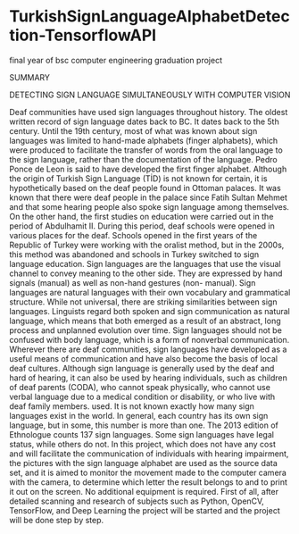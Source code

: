 # TurkishSignLanguageAlphabetDetection-TensorflowAPI
final year of bsc computer engineering graduation project

SUMMARY

DETECTING SIGN LANGUAGE SIMULTANEOUSLY WITH COMPUTER VISION

Deaf communities have used sign languages throughout history. The oldest written record of sign language dates back to BC. It dates back to the 5th century. Until the 19th century, most of what was known about sign languages was limited to hand-made alphabets (finger alphabets), which were produced to facilitate the transfer of words from the oral language to the sign language, rather than the documentation of the language. Pedro Ponce de Leon is said to have developed the first finger alphabet. Although the origin of Turkish Sign Language (TİD) is not known for certain, it is hypothetically based on the deaf people found in Ottoman palaces. It was known that there were deaf people in the palace since Fatih Sultan Mehmet and that some hearing people also spoke sign language among themselves. On the other hand, the first studies on education were carried out in the period of Abdulhamit II. During this period, deaf schools were opened in various places for the deaf. Schools opened in the first years of the Republic of Turkey were working with the oralist method, but in the 2000s, this method was abandoned and schools in Turkey switched to sign language education.
Sign languages are the languages that use the visual channel to convey meaning to the other side. They are expressed by hand signals (manual) as well as non-hand gestures (non- manual). Sign languages are natural languages with their own vocabulary and grammatical structure. While not universal, there are striking similarities between sign languages. Linguists regard both spoken and sign communication as natural language, which means that both emerged as a result of an abstract, long process and unplanned evolution over time. Sign languages should not be confused with body language, which is a form of nonverbal communication.
Wherever there are deaf communities, sign languages have developed as a useful means of communication and have also become the basis of local deaf cultures. Although sign language is generally used by the deaf and hard of hearing, it can also be used by hearing individuals, such as children of deaf parents (CODA), who cannot speak physically, who cannot use verbal language due to a medical condition or disability, or who live with deaf family members. used. It is not known exactly how many sign languages exist in the world. In general, each country has its own sign language, but in some, this number is more than one. The 2013 edition of Ethnologue counts 137 sign languages. Some sign languages have legal status, while others do not.
In this project, which does not have any cost and will facilitate the communication of individuals with hearing impairment, the pictures with the sign language alphabet are used as the source data set, and it is aimed to monitor the movement made to the computer camera with the camera, to determine which letter the result belongs to and to print it out on the screen. No additional equipment is required. First of all, after detailed scanning and research of subjects such as Python, OpenCV, TensorFlow, and Deep Learning the project will be started and the project will be done step by step.

